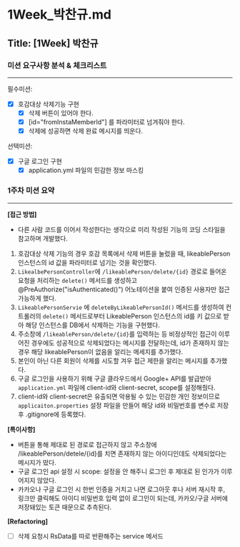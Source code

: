 # 1Week_박찬규.md

## Title: [1Week] 박찬규

### 미션 요구사항 분석 & 체크리스트

---
필수미션:  
- [x] 호감대상 삭제기능 구현
    - [x] 삭제 버튼이 있어야 한다.
    - [x] [id="fromInstaMemberId"] 를 파라미터로 넘겨줘야 한다.
    - [x] 삭제에 성공하면 삭제 완료 메시지를 띄운다.
  
선택미션:  
- [x] 구글 로그인 구현
  - [x] application.yml 파일의 민감한 정보 마스킹 

### 1주차 미션 요약

---

**[접근 방법]**

- 다른 사람 코드를 이어서 작성한다는 생각으로 미리 작성된 기능의 코딩 스타일을 참고하며 개발했다.

1. 호감대상 삭제 기능의 경우 호감 목록에서 삭제 버튼을 눌렀을 때, likeablePerson 인스턴스의 id 값을 파라미터로 넘기는 것을 확인했다. 
2. `LikealbePersonController`에 `/likeablePerson/delete/{id}` 경로로 들어온 요청을 처리하는 `delete()` 메서드를 생성하고 
@PreAuthorize("isAuthenticated()") 어노테이션을 붙여 인증된 사용자만 접근 가능하게 했다.
3. `LikeablePersonServie` 에 `deleteByLikeablePersonId()` 메서드를 생성하여 컨트롤러의 `delete()` 메서드로부터 LikeablePerson 인스턴스의
id를 키 값으로 받아 해당 인스턴스를 DB에서 삭제하는 기능을 구현했다.
4. 주소창에 `/likeablePerson/delete/{id}`를 입력하는 등 비정상적인 접근이 이루어진 경우에도 성공적으로 삭제되었다는 메시지를 전달하는데,
id가 존재하지 않는 경우 해당 likeablePerson이 없음을 알리는 메세지를 추가했다.
5. 본인이 아닌 다른 회원이 삭제를 시도할 겨우 접근 제한을 알리는 메시지를 추가했다.
6. 구글 로그인을 사용하기 위해 구글 클라우드에서 Google+ API를 발급받아 `application.yml` 파일에 client-id와 client-secret, scope를 설정해줬다.
7. client-id와 client-secret은 유출되면 악용될 수 있는 민감한 개인 정보이므로 `applicaiton.properties` 설정 파일을 만들어
   해당 id와 비밀번호를 변수로 저장 후 .gitignore에 등록했다.


**[특이사항]**

- 버튼을 통해 제대로 된 경로로 접근하지 않고 주소창에 /likeablePerson/detele/{id}를 치면
존재하지 않는 아이디인데도 삭제되었다는 메시지가 떴다.
- 구글 로그인 api 설정 시 scope: 설정을 안 해주니 로그인 후 제대로 된 인가가 이루어지지 않았다.
- 카카오나 구글 로그인 시 한번 인증을 거치고 나면 로그아웃 후나 서버 재시작 후, 
  링크만 클릭해도 아이디 비밀번호 입력 없이 로그인이 되는데,
  카카오/구글 서버에 저장돼있는 토큰 때문으로 추측된다.

**[Refactoring]**
- [ ] 삭제 요청시 RsData를 따로 반환해주는 service 메서드